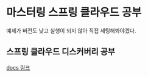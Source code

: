 # 마스터링 스프링 클라우드 공부

예제가 버전도 낮고 실행이 되지 않아 직접 세팅해봐야겠다. 

## 스프링 클라우드 디스커버리 공부

[docs 링크](https://docs.spring.io/spring-cloud-netflix/docs/4.0.0/reference/html/#netflix-eureka-client-starter)

